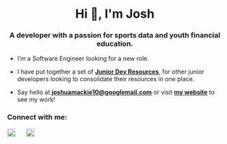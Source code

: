 <h1 align="center">Hi 👋, I'm Josh</h1>
<h3 align="center">A developer with a passion for sports data and youth financial education.</h3>

- I’m a Software Engineer looking for a new role.

- I have put together a set of **[Junior Dev Resources](https://www.juniordevresources.com/javascript)**, for other junior developers looking to consolidate their resources in one place.

- Say hello at **joshuamackie10@googlemail.com** or visit **[my website](https://www.mackiejg.com)** to see my work!


<h3 align="left">Connect with me:</h3>
<p align="left">


<a style="margin-right: 20px" href="https://www.linkedin.com/in/mackiejg/" target="blank"><img align="center" src="https://user-images.githubusercontent.com/77012426/216196564-2f65ac61-fb0b-41e4-b1bf-954c7ac487a0.svg" alt="Joshua Mackie LinkedIn link" height="20" width="20" /></a>
<a style="margin-right: 20px" href="https://github.com/mackiejg" target="blank"><img align="center" src="https://user-images.githubusercontent.com/77012426/216196563-3ea2c66c-014d-4b90-a632-83848b67b6b8.svg" alt="Joshua Mackie Github link" height="20" width="20" /></a>
</p>
